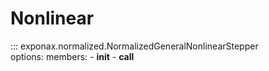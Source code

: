 # Nonlinear

::: exponax.normalized.NormalizedGeneralNonlinearStepper  
    options:
        members:
            - __init__
            - __call__